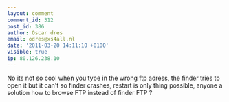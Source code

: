 ```yaml
---
layout: comment
comment_id: 312
post_id: 386
author: Oscar dres
email: odres@xs4all.nl
date: '2011-03-20 14:11:10 +0100'
visible: true
ip: 80.126.238.10
---
```

No its not so cool when you type in the wrong ftp adress, the finder tries to open it but it can't so finder crashes, restart is only thing possible, anyone a solution how to browse FTP instead of finder FTP ?
